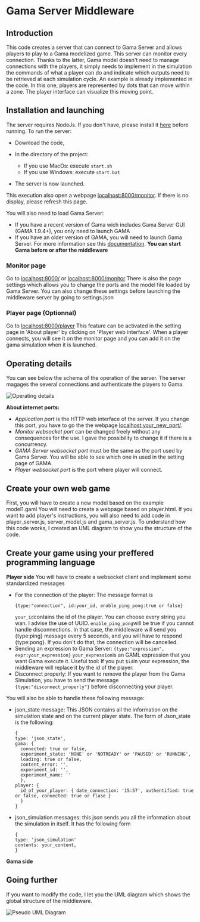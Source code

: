 # Gama Server Middleware

## Introduction

This code creates a server that can connect to Gama Server and allows players to play to a Gama modelized game.
This server can monitor every connection. Thanks to the latter, Gama model doesn't need to manage connections with the players, it simply needs to implement in the simulation the commands of what a player can do and indicate which outputs need to be retrieved at each simulation cycle.
An example is already implemented in the code. In this one, players are represented by dots that can move within a zone. The player interface can visualize this moving point.

## Installation and launching

The server requires NodeJs. If you don't have, please install it [here](https://nodejs.org/) before running.
To run the server:
- Download the code,
- In the directory of the project:
  - If you use MacOs: execute ```start.sh```
  - If you use Windows: execute ```start.bat```
    
- The server is now launched.

This execution also open a webpage [localhost:8000/monitor](http:localhost:8000/monitor). If there is no display, please refresh this page.

You will also need to load Gama Server:
- If you have a recent version of Gama wich includes Gama Server GUI (GAMA 1.9.4+), you only need to launch GAMA
- If you have an older version of GAMA, you will need to launch Gama Server. For more information see this [documentation](https://gama-platform.org/wiki/HeadlessServer).
**You can start Gama before or after the middleware**

### Monitor page

Go to [localhost:8000/](http:localhost:8000/) or [localhost:8000/monitor](http:localhost:8000/monitor)
There is also the page settings which allows you to change the ports and the model file loaded by Gama Server. You can also change these settings before launching the middleware server by going to settings.json

### Player page (Optionnal)

Go to [localhost:8000/player](http:localhost:8000/player)
This feature can be activated in the setting page in 'About player' by clicking on 'Player web interface'.
When a player connects, you will see it on the monitor page and you can add it on the gama simulation when it is launched.

## Operating details

You can see below the schema of the operation of the server. The server magages the several connections and authenticate the players to Gama.

![Operating details](https://github.com/project-SIMPLE/GamaServerMiddleware/assets/104212258/11a17b79-2ec2-4fa1-ad95-a174807a8437)

**About internet ports:**
- *Application port* is the HTTP web interface of the server. If you change this port, you have to go the the webpage [localhost:your_new_port/](http:localhost:your_new_port/).
- *Monitor websocket port* can be changed freely without any consequences for the use. I gave the possibility to change it if there is a concurrency.
- *GAMA Server websocket port* must be the same as the port used by Gama Server. You will be able to see which one in used in the setting page of GAMA.
- *Player websocket port* is the port where player will connect.

## Create your own web game
First, you will have to create a new model based on the example model1.gaml
You will need to create a webpage based on player.html.
If you want to add player's instructions, you will also need to add code in player_server.js, server_model.js and gama_server.js. To understand how this code works, I created an UML diagram to show you the structure of the code.

## Create your game using your preffered programming language
**Player side**
You will have to create a websocket client and implement some standardized messages
- For the connection of the player: The message format is
  ```
  {type:"connection", id:your_id, enable_ping_pong:true or false}
  ```
  ```your_id```contains the id of the player. You can choose every string you wan. I advise the use of UUID.
  ```enable_ping_pong```will be true if you cannot handle disconnections.
  In that case, the middleware will send you {type:ping} message every 5 seconds, and you will have to respond {type:pong}. If you don't do that, the connection will be cancelled.
- Sending an expression to Gama Server:
  ```{type:"expression", expr:your_expression}```
  ```your_expression```is an GAML expression that you want Gama execute it.
  Useful tool: If you put ```$id```in your expression, the middleware will replace it by the id of the player.
- Disconnect properly: If you want to remove the player from the Gama Simulation, you have to send the message ```{type:"disconnect_properly"}``` before disconnecting your player.

You will also be able to handle these following message:
- json_state message: This JSON contains all the information on the simulation state and on the current player state. The form of Json_state is the following:
  ```
  {
  type: 'json_state',
  gama: {
    connected: true or false,
    experiment_state: 'NONE' or 'NOTREADY' or 'PAUSED' or 'RUNNING',
    loading: true or false,
    content_error: '',
    experiment_id: '',
    experiment_name: ''
    },
  player: {
    id_of_your_player: { date_connection: '15:57', authentified: true or false, connected: true or flase }
    }
  }
  ```
- json_simulation messages: this json sends you all the information about the simulation in itself. It has the following form
  ```
  {
  type: 'json_simulation'
  contents: your_content,
  }
  ```
**Gama side**

## Going further
If you want to modify the code, I let you the UML diagram which shows the global structure of the middleware.

![Pseudo UML Diagram](https://github.com/leonsi7/gama-server-middleware/assets/104212258/ae3ac0c4-1663-47b0-b916-dbad47586010)

